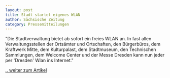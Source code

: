 ```yaml
---
layout: post
title: Stadt startet eigenes WLAN
author: Sächsische Zeitung
category: Pressemitteilungen
---
```


"Die Stadtverwaltung bietet ab sofort ein freies WLAN an. In fast allen Verwaltungsstellen der Ortsämter und Ortschaften, den Bürgerbüros, dem Kraftwerk Mitte, dem Kulturpalast, dem Stadtmuseum, den Technischen Sammlungen, dem Welcome Center und der Messe Dresden kann nun jeder per 'Dresden' Wlan ins Internet."

[.. weiter zum Artikel](/downloads/SaeZ_2019-01-19_Dresden_funkt_Titelseite.jpeg)
